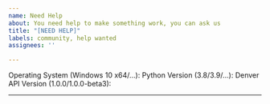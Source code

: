 ```yaml
---
name: Need Help
about: You need help to make something work, you can ask us
title: "[NEED HELP]"
labels: community, help wanted
assignees: ''

---
```


Operating System (Windows 10 x64/...): 
Python Version (3.8/3.9/...):
Denver API Version (1.0.0/1.0.0-beta3):

---------

<!-- Your Issue Body Here -->
